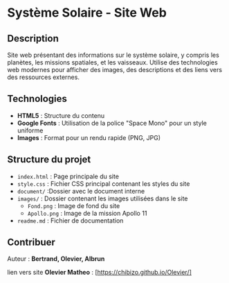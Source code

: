 # Système Solaire - Site Web

## Description

Site web présentant des informations sur le système solaire, y compris les planètes, les missions spatiales, et les vaisseaux. Utilise des technologies web modernes pour afficher des images, des descriptions et des liens vers des ressources externes.

## Technologies

- **HTML5** : Structure du contenu
- **Google Fonts** : Utilisation de la police "Space Mono" pour un style uniforme
- **Images** : Format pour un rendu rapide (PNG, JPG)


## Structure du projet

- `index.html` : Page principale du site
- `style.css` : Fichier CSS principal contenant les styles du site
- `document/` :Dossier avec le document interne
- `images/` : Dossier contenant les images utilisées dans le site
  - `Fond.png` : Image de fond du site
  - `Apollo.png` : Image de la mission Apollo 11
- `readme.md` : Fichier de documentation
 
## Contribuer

Auteur : **Bertrand, Olevier, Albrun**

lien vers site **Olevier Matheo** : [https://chibizo.github.io/Olevier/]
